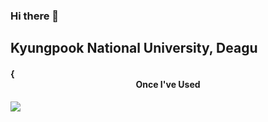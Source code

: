 ### Hi there 👋

<!--
**sejin1129/sejin1129** is a ✨ _special_ ✨ repository because its `README.md` (this file) appears on your GitHub profile.

Here are some ideas to get you started:

- 🔭 I’m currently working on ...
- 🌱 I’m currently learning ...
- 👯 I’m looking to collaborate on ...
- 🤔 I’m looking for help with ...
- 💬 Ask me about ...
- 📫 How to reach me: ...
- 😄 Pronouns: ...
- ⚡ Fun fact: ...
-->
 Kyungpook National University, Deagu
 --------------------
#### {<center>Once I've Used</center>
<img src="https://img.shields.io/badge/github-181717?style=for-the-badge&logo=github&logoColor=white">

